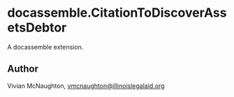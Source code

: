 # docassemble.CitationToDiscoverAssetsDebtor

A docassemble extension.

## Author

Vivian McNaughton, vmcnaughton@illinoislegalaid.org


